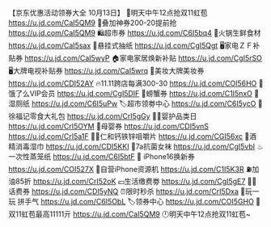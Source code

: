 【京东优惠活动领券大全 10月13日】
🧧明天中午12点抢双11虹苞
https://u.jd.com/CaI5QM9
🧧叠加神券200-20提前抢
https://u.jd.com/CaI5QM9
🛍超市券
https://u.jd.com/C6I5bq4
🍲火锅生鲜食材
https://u.jd.com/CaI5sax
🧻悬挂式抽纸
https://u.jd.com/CgI5Qgt
🖥家电ＺＦ补贴券
https://u.jd.com/CaI5wyP
🏠家电家居焕新补贴
https://u.jd.com/CgI5rSO
🖥大牌电视补贴券
https://u.jd.com/CaI5wrq
💄美妆大牌美妆券
https://u.jd.com/CDI52AY
🔥11.11跨店每满300-30
https://u.jd.com/COI56HO
🛵饿了么VIP会员
https://u.jd.com/CgI5DIF
🦀螃蟹券
https://u.jd.com/C1I5nxO 
🚽湿厕纸
https://u.jd.com/C6I5uPw
🏷超市领劵中心
https://u.jd.com/C6I5ycO
🎁徐福记零食大礼包
https://u.jd.com/CrI5gGy
👶🏻婴护品类日
https://u.jd.com/CrI5OYM
🍼母婴券
https://u.jd.com/CDI5vnS
https://u.jd.com/CrI5a1F
👶🏻仁和钙铁锌咀嚼片
https://u.jd.com/CGI56xc
🍼酒精消毒湿巾
https://u.jd.com/CDI5KKI
🧦7a抗菌女袜
https://u.jd.com/CgI5vbI
♨一次性蒸笼纸
https://u.jd.com/C6I5btF
 iPhone16换新券
https://u.jd.com/COI527X
📱自营iPhone资源机
https://u.jd.com/C1I5K3R
⛽加油85折
https://u.jd.com/CrI52oK
💴生活缴费劵
https://u.jd.com/CgI5gE7
👍🏻话费券
https://u.jd.com/CDI5yNQ
⏰限时秒杀
https://u.jd.com/CrI5Dxa
🎰玩一玩 拼手气
https://u.jd.com/C6I5ObL
🏷领券中心
https://u.jd.com/COI5GHO
🧧双11虹苞最高11111亓
https://u.jd.com/CaI5QM9
🕛明天中午12点抢双11虹苞~